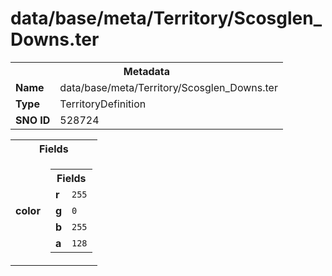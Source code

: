 <h1>data/base/meta/Territory/Scosglen_Downs.ter</h1><table><tr><th colspan="100%">Metadata</th></tr><tr><td><b>Name</b></td><td>data/base/meta/Territory/Scosglen_Downs.ter</td></tr><tr><td><b>Type</b></td><td>TerritoryDefinition</td></tr><tr><td><b>SNO ID</b></td><td>528724</td></tr></table>

<table><tr><th colspan="100%">Fields</th></tr><tr><td><b>color</b></td><td><table><tr><th colspan="100%">Fields</th></tr><tr><td><b>r</b></td><td><code>255</code></td></tr><tr><td><b>g</b></td><td><code>0</code></td></tr><tr><td><b>b</b></td><td><code>255</code></td></tr><tr><td><b>a</b></td><td><code>128</code></td></tr></table>

</td></tr></table>

